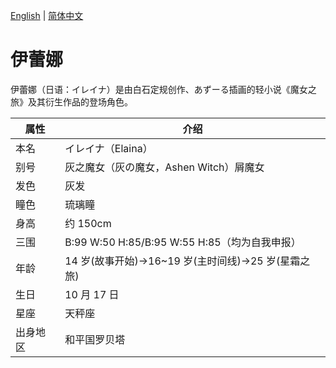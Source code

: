 [English](README.md) | [简体中文](README_zhCN.md)

# 伊蕾娜

伊蕾娜（日语：イレイナ）是由白石定规创作、あずーる插画的轻小说《魔女之旅》及其衍生作品的登场角色。

| 属性   | 介绍                                    |
|------|---------------------------------------|
| 本名   | イレイナ（Elaina）                          |
| 别号   | 灰之魔女（灰の魔女，Ashen Witch）屑魔女             |
| 发色   | 灰发                                    |
| 瞳色   | 琉璃瞳                                   |
| 身高   | 约 150cm                               |
| 三围   | B:99 W:50 H:85/B:95 W:55 H:85（均为自我申报） |
| 年龄   | 14 岁(故事开始)→16~19 岁(主时间线)→25 岁(星霜之旅)   |
| 生日   | 10 月 17 日                             |
| 星座   | 天秤座                                   |
| 出身地区 | 和平国罗贝塔                                |